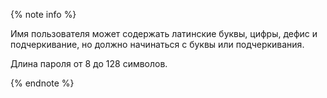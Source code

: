 {% note info %}

Имя пользователя может содержать латинские буквы, цифры, дефис и подчеркивание, но должно начинаться с буквы или подчеркивания.


Длина пароля от 8 до 128 символов.


{% endnote %}
